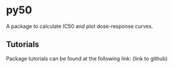 # py50

A package to calculate IC50 and plot dose-response curves.

## Tutorials
Package tutorials can be found at the following link: (link to github)

